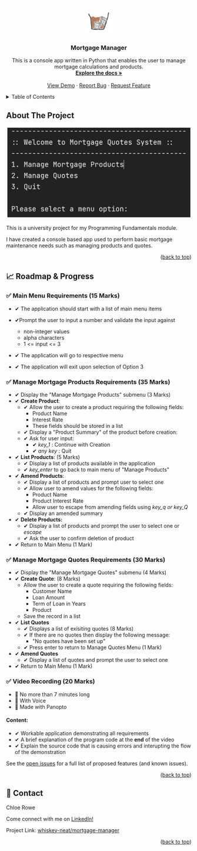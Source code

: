 <!-- Improved compatibility of back to top link -->
<a name="readme-top"></a>

<!-- PROJECT LOGO -->
<br />
<div align="center">
  <a href="https://github.com/whiskey-neat/mortgage-manager">
    <img src="images/logo.png" alt="Logo" width="80" height="80">
  </a>

<h3 align="center">Mortgage Manager</h3>

  <p align="center">
    This is a console app written in Python that enables the user to manage mortgage calculations and products. 
    <br />
    <a href="https://github.com/whiskey-neat/mortgage-manager"><strong>Explore the docs »</strong></a>
    <br />
    <br />
    <a href="https://github.com/whiskey-neat/mortgage-manager">View Demo</a>
    ·
    <a href="https://github.com/whiskey-neat/mortgage-manager/issues">Report Bug</a>
    ·
    <a href="https://github.com/whiskey-neat/mortgage-manager/issues">Request Feature</a>
  </p>
</div>



<!-- TABLE OF CONTENTS -->
<details>
  <summary>Table of Contents</summary>
  <ol>
    <li><a href="#about-the-project">About The Project</a></li>
    <li><a href="#progress">Progress</a></li>
    <li><a href="#contact">Contact</a></li>
  </ol>
</details>

<!-- ABOUT THE PROJECT -->
## About The Project

[![Product Name Screen Shot][product-screenshot]](https://example.com)

This is a university project for my Programming Fundamentals module.

I have created a console based app used to perform basic mortgage maintenance needs such as managing products and
quotes.

<p align="right">(<a href="#readme-top">back to top</a>)</p>


<!-- Progress -->

## 📈 Roadmap & Progress

### ✅ Main Menu Requirements (15 Marks)

- ✔ The application should start with a list of main menu items

- ✔Prompt the user to input a number and validate the input against
  - non-integer values
  - alpha characters
  - 1 <= input <= 3

- ✔ The application will go to respective menu

- ✔ The application will exit upon selection of Option 3

### ✅ Manage Mortgage Products Requirements (35 Marks)

- ✔ Display the "Manage Mortgage Products" submenu (3 Marks)
- ✔ **Create Product**:
  - ✔ Allow the user to create a product requiring the following fields:
    - Product Name
    - Interest Rate
    - These fields should be stored in a list
  - ✔ Display a "Product Summary" of the product before creation:
  - ✔ Ask for user input:
    - ✔ _key_1_ : Continue with Creation
    - ✔ _any key_ : Quit
- ✔ **List Products**: (5 Marks)
  - ✔ Display a list of products available in the application
  - ✔ _key_enter_ to go back to main menu of "Manage Products"
- ✔ **Amend Products**:
  - ✔ Display a list of products and prompt user to select one
  - ✔ Allow user to amend values for the following fields:
    - Product Name
    - Product Interest Rate
    - Allow user to escape from amending fields using _key_q or key_Q_
  - ✔ Display an amended summary
- ✔ **Delete Products:**
  - ✔ Display a list of products and prompt the user to select one or _escape_
  - ✔ Ask the user to confirm deletion of product
- ✔ Return to Main Menu (1 Mark)

### ✅ Manage Mortgage Quotes Requirements (30 Marks)

- ✔ Display the "Manage Mortgage Quotes" submenu (4 Marks)
- ✔ **Create Quote**: (8 Marks)
  - Allow the user to create a quote requiring the following fields:
    - Customer Name
    - Loan Amount
    - Term of Loan in Years
    - Product
  - Save the record in a list
- ✔ **List Quotes**
  - ✔ Displays a list of exisiting quotes (8 Marks)
  - ✔ If there are no quotes then display the following message:
    - "No quotes have been set up"
  - ✔ Press enter to return to Manage Quotes Menu (1 Mark)
- ✔ **Amend Quotes**
  - ✔ Display a list of quotes and prompt the user to select one
- ✔ Return to Main Menu (1 Mark)

### ✅ Video Recording (20 Marks)

- 📌 No more than 7 minutes long
- 📌 With Voice
- 📌 Made with Panopto

#### Content:

- ✔ Workable application demonstrating all requirements
- ✔ A brief explanation of the program code at the **end** of the video
- ✔ Explain the source code that is causing errors and interupting the flow of the demonstration

See the [open issues](https://github.com/whiskey-neat/mortgage-manager/issues) for a full list of proposed features (and known issues).

<p align="right">(<a href="#readme-top">back to top</a>)</p>


<!-- CONTACT -->

## 📢 Contact

Chloe Rowe

Come connect with me on [LinkedIn!](https://uk.linkedin.com/in/chloe-rowe-cyber)

Project Link: [whiskey-neat/mortgage-manager](https://github.com/whiskey-neat/mortgage-manager)

<p align="right">(<a href="#readme-top">back to top</a>)</p>


<!-- MARKDOWN LINKS & IMAGES -->
<!-- https://www.markdownguide.org/basic-syntax/#reference-style-links -->
[product-screenshot]: images/screenshot.png
